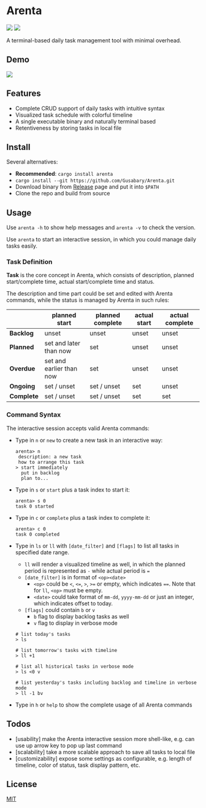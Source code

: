 # Arenta

![](https://img.shields.io/badge/version-v1.0.2-9cf) ![](https://img.shields.io/badge/license-MIT-blue)

A terminal-based daily task management tool with minimal overhead.

## Demo

![](./asset/demo.gif)

## Features

+ Complete CRUD support of daily tasks with intuitive syntax
+ Visualized task schedule with colorful timeline
+ A single executable binary and naturally terminal based
+ Retentiveness by storing tasks in local file

## Install

Several alternatives:

+ **Recommended**: `cargo install arenta`
+ `cargo install --git https://github.com/Gusabary/Arenta.git`
+ Download binary from [Release](https://github.com/Gusabary/Arenta/releases) page and put it into `$PATH`
+ Clone the repo and build from source

## Usage

Use `arenta -h` to show help messages and `arenta -v` to check the version.

Use `arenta` to start an interactive session, in which you could manage daily tasks easily.

### Task Definition

**Task** is the core concept in Arenta, which consists of description, planned start/complete time, actual start/complete time and status.

The description and time part could be set and edited with Arenta commands, while the status is managed by Arenta in such rules:

|              | planned start            | planned complete | actual start | actual complete |
| ------------ | ------------------------ | ---------------- | ------------ | --------------- |
| **Backlog**  | unset                    | unset            | unset        | unset           |
| **Planned**  | set and later than now   | set              | unset        | unset           |
| **Overdue**  | set and earlier than now | set              | unset        | unset           |
| **Ongoing**  | set / unset              | set / unset      | set          | unset           |
| **Complete** | set / unset              | set / unset      | set          | set             |

### Command Syntax

The interactive session accepts valid Arenta commands:

+ Type in  `n` or `new` to create a new task in an interactive way:

  ```
  arenta> n
   description: a new task
   how to arrange this task
  > start immediately
    put in backlog
    plan to...
  ```

+ Type in `s` or `start` plus a task index to start it:

  ```
  arenta> s 0
  task 0 started
  ```

+ Type in `c` or `complete` plus a task index to complete it:

  ```
  arenta> c 0
  task 0 completed
  ```

+ Type in `ls` or `ll` with `[date_filter]` and `[flags]` to list all tasks in specified date range.

  + `ll` will render a visualized timeline as well, in which the planned period is represented as `-` while actual period is `=`
  + `[date_filter]` is in format of `<op><date>`
    + `<op>` could be `<`, `<=`, `>`, `>=` or empty, which indicates `==`. Note that for `ll`, `<op>` must be empty.     
    + `<date>` could take format of `mm-dd`, `yyyy-mm-dd` or just an integer, which indicates offset to today.
  + `[flags]` could contain `b` or `v`
    + `b` flag to display backlog tasks as well
    + `v` flag to display in verbose mode
  
  ```
  # list today's tasks
  > ls
  
  # list tomorrow's tasks with timeline
  > ll +1
  
  # list all historical tasks in verbose mode
  > ls <0 v
  
  # list yesterday's tasks including backlog and timeline in verbose mode
  > ll -1 bv
  ```
  
+ Type in `h` or `help` to show the complete usage of all Arenta commands

## Todos

+ [usability] make the Arenta interactive session more shell-like, e.g. can use up arrow key to pop up last command
+ [scalability] take a more scalable approach to save all tasks to local file
+ [customizability] expose some settings as configurable, e.g. length of timeline, color of status, task display pattern, etc.

## License

[MIT](https://github.com/Gusabary/Arenta/blob/master/LICENSE)

